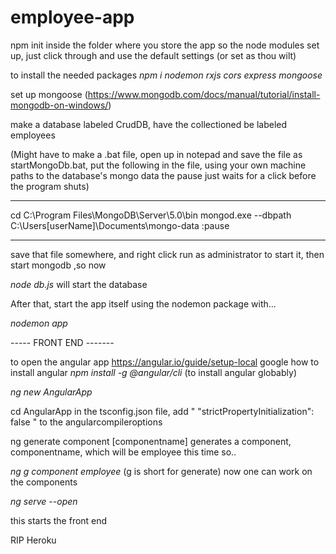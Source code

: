 # employee-app

npm init inside the folder where you store the app so the node modules set up, just click through and use the default settings (or set as thou wilt)

to install the needed packages
*npm i nodemon  rxjs cors express mongoose*

set up mongoose (https://www.mongodb.com/docs/manual/tutorial/install-mongodb-on-windows/)

make a database labeled CrudDB, have the collectioned be labeled employees

(Might have to make a .bat file, open up in notepad and save the file as startMongoDb.bat, put the following in the file, using your own machine paths to the database's mongo data 
the pause just waits for a click before the program shuts)


____
cd C:\Program Files\MongoDB\Server\5.0\bin
mongod.exe --dbpath C:\Users\[userName]\Documents\mongo-data
:pause
____
save that file somewhere, and right click run as administrator to start it, then start mongodb
,so now

*node db.js* will start the database

After that, start the app itself using the nodemon package with...

*nodemon app*

 ----- FRONT END -------
 
to open the angular app https://angular.io/guide/setup-local
google how to install angular
*npm install -g @angular/cli* (to install angular globably)

*ng new AngularApp*

cd AngularApp in the tsconfig.json file, add " "strictPropertyInitialization": false " to the angularcompileroptions

ng generate component [componentname] generates a component, componentname, which will be employee this time so..

*ng g component employee* (g is short for generate)
now one can work on the components 

*ng serve --open*

this starts the front end

RIP Heroku
